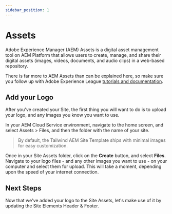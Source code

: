```yaml
---
sidebar_position: 1
---
```


# Assets

Adobe Experience Manager (AEM) Assets is a digital asset management tool on AEM Platform that allows users to create, manage, and share their digital assets (images, videos, documents, and audio clips) in a web-based repository.

There is far more to AEM Assets than can be explained here, so make sure you follow up with Adobe Experience League [tutorials and documentation](https://experienceleague.adobe.com/docs/experience-manager-learn/assets/overview.html?lang=en).

## Add your Logo

After you've created your Site, the first thing you will want to do is to upload your logo, and any images you know you want to use.

In your AEM Cloud Service environment, navigate to the home screen, and select Assets > Files, and then the folder with the name of your site.

> By default, the Tailwind AEM Site Template ships with minimal images for easy customization.

Once in your Site Assets folder, click on the **Create** button, and select **Files**. Navigate to your logo files - and any other images you want to use - on your computer and select them for upload. This will take a moment, depending upon the speed of your internet connection.

## Next Steps

Now that we've added your logo to the Site Assets, let's make use of it by updating the Site Elements Header & Footer.
